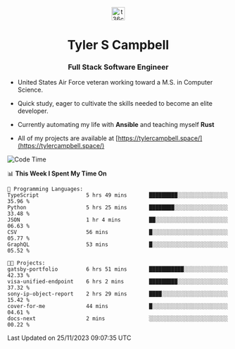 <p align="center">
<a href="https://www.linkedin.com/in/t36campbell" target="blank"><img align="center" src="https://ik.imagekit.io/t36campbell/Portfolio/linkedin.png.original_m8bbGgPh6.png" alt="t36campbell" height="30" width="30" /></a>
</p>
<h1 align="center">Tyler S Campbell</h1>
<h3 align="center">Full Stack Software Engineer</h3>

* United States Air Force veteran working toward a M.S. in Computer Science.

* Quick study, eager to cultivate the skills needed to become an elite developer.

* Currently automating my life with **Ansible** and teaching myself **Rust**

* All of my projects are available at [https://tylercampbell.space/](https://tylercampbell.space/)

<!--START_SECTION:waka-->
![Code Time](http://img.shields.io/badge/Code%20Time-3%2C002%20hrs%2057%20mins-blue)

📊 **This Week I Spent My Time On** 

```text
💬 Programming Languages: 
TypeScript               5 hrs 49 mins       █████████░░░░░░░░░░░░░░░░   35.96 % 
Python                   5 hrs 25 mins       ████████░░░░░░░░░░░░░░░░░   33.48 % 
JSON                     1 hr 4 mins         ██░░░░░░░░░░░░░░░░░░░░░░░   06.63 % 
CSV                      56 mins             █░░░░░░░░░░░░░░░░░░░░░░░░   05.77 % 
GraphQL                  53 mins             █░░░░░░░░░░░░░░░░░░░░░░░░   05.52 % 

🐱‍💻 Projects: 
gatsby-portfolio         6 hrs 51 mins       ███████████░░░░░░░░░░░░░░   42.33 % 
visa-unified-endpoint    6 hrs 2 mins        █████████░░░░░░░░░░░░░░░░   37.32 % 
sony-ip-object-report    2 hrs 29 mins       ████░░░░░░░░░░░░░░░░░░░░░   15.42 % 
cover-for-me             44 mins             █░░░░░░░░░░░░░░░░░░░░░░░░   04.61 % 
docs-next                2 mins              ░░░░░░░░░░░░░░░░░░░░░░░░░   00.22 % 
```


 Last Updated on 25/11/2023 09:07:35 UTC
<!--END_SECTION:waka-->
